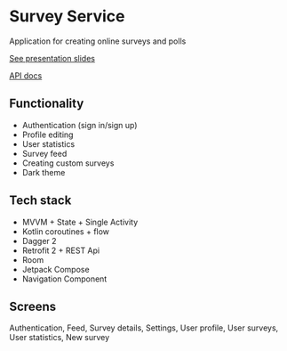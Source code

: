 # Survey Service

Application for creating online surveys and polls

[See presentation slides](https://docs.google.com/presentation/d/1xPSwXY4WkAnKL6hkgch7TD6iBpJsJ2OXKqChXQcrGoQ/edit?usp=sharing)

[API docs](https://documenter.getpostman.com/view/9466539/UVsTphNP#intro)

## Functionality

- Authentication (sign in/sign up)
- Profile editing
- User statistics
- Survey feed
- Creating custom surveys
- Dark theme

## Tech stack

- MVVM + State + Single Activity
- Kotlin coroutines + flow
- Dagger 2
- Retrofit 2 + REST Api
- Room
- Jetpack Compose
- Navigation Component

## Screens

Authentication, Feed, Survey details, Settings, User profile, User surveys, User statistics, New survey
